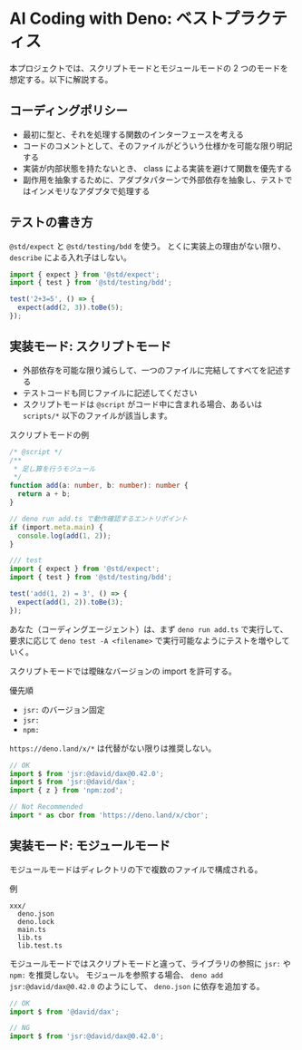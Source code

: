 # AI Coding with Deno: ベストプラクティス

本プロジェクトでは、スクリプトモードとモジュールモードの 2 つのモードを想定する。以下に解説する。

## コーディングポリシー

- 最初に型と、それを処理する関数のインターフェースを考える
- コードのコメントとして、そのファイルがどういう仕様かを可能な限り明記する
- 実装が内部状態を持たないとき、 class による実装を避けて関数を優先する
- 副作用を抽象するために、アダプタパターンで外部依存を抽象し、テストではインメモリなアダプタで処理する

## テストの書き方

`@std/expect` と `@std/testing/bdd` を使う。
とくに実装上の理由がない限り、 `describe` による入れ子はしない。

```ts
import { expect } from '@std/expect';
import { test } from '@std/testing/bdd';

test('2+3=5', () => {
  expect(add(2, 3)).toBe(5);
});
```

## 実装モード: スクリプトモード

- 外部依存を可能な限り減らして、一つのファイルに完結してすべてを記述する
- テストコードも同じファイルに記述してください
- スクリプトモードは `@script` がコード中に含まれる場合、あるいは `scripts/*` 以下のファイルが該当します。

スクリプトモードの例

```ts
/* @script */
/**
 * 足し算を行うモジュール
 */
function add(a: number, b: number): number {
  return a + b;
}

// deno run add.ts で動作確認するエントリポイント
if (import.meta.main) {
  console.log(add(1, 2));
}

/// test
import { expect } from '@std/expect';
import { test } from '@std/testing/bdd';

test('add(1, 2) = 3', () => {
  expect(add(1, 2)).toBe(3);
});
```

あなた（コーディングエージェント）は、まず `deno run add.ts` で実行して、要求に応じて `deno test -A <filename>` で実行可能なようにテストを増やしていく。

スクリプトモードでは曖昧なバージョンの import を許可する。

優先順

- `jsr:` のバージョン固定
- `jsr:`
- `npm:`

`https://deno.land/x/*` は代替がない限りは推奨しない。

```ts
// OK
import $ from 'jsr:@david/dax@0.42.0';
import $ from 'jsr:@david/dax';
import { z } from 'npm:zod';

// Not Recommended
import * as cbor from 'https://deno.land/x/cbor';
```

## 実装モード: モジュールモード

モジュールモードはディレクトリの下で複数のファイルで構成される。

例

```
xxx/
  deno.json
  deno.lock
  main.ts
  lib.ts
  lib.test.ts
```

モジュールモードではスクリプトモードと違って、ライブラリの参照に `jsr:` や `npm:` を推奨しない。
モジュールを参照する場合、 `deno add jsr:@david/dax@0.42.0` のようにして、 `deno.json` に依存を追加する。

```ts
// OK
import $ from '@david/dax';

// NG
import $ from 'jsr:@david/dax@0.42.0';
```
